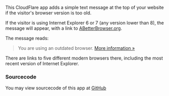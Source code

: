 This CloudFlare app adds a simple text message at the top of your website if the visitor's browser version is too old.

If the visitor is using Internet Explorer 6 or 7 (any version lower than 8), the message will appear, with a link to [ABetterBrowser.org](http://abetterbrowser.org/).

The message reads:

> You are using an outdated browser. [More information &#187;](http://abetterbrowser.org/)

There are links to five different modern browsers there, including the most recent version of Internet Explorer.


### Sourcecode
You may view sourcecode of this app at [GitHub](https://github.com/xPaw/CF-ABetterBrowser)
